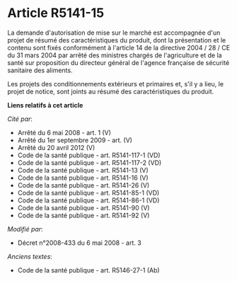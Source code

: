 # Article R5141-15

La demande d'autorisation de mise sur le marché est accompagnée d'un projet de résumé des caractéristiques du produit, dont
la présentation et le contenu sont fixés conformément à l'article 14 de la directive 2004 / 28 / CE du 31 mars 2004 par
arrêté des ministres chargés de l'agriculture et de la santé sur proposition du directeur général de l'agence française de
sécurité sanitaire des aliments. 

Les projets des conditionnements extérieurs et primaires et, s'il y a lieu, le projet de notice, sont joints au résumé des
caractéristiques du produit.

**Liens relatifs à cet article**

_Cité par_:

  - Arrêté du 6 mai 2008 - art. 1 (V)
  - Arrêté du 1er septembre 2009 - art. (V)
  - Arrêté du 20 avril 2012 (V)
  - Code de la santé publique - art. R5141-117-1 (VD)
  - Code de la santé publique - art. R5141-117-2 (VD)
  - Code de la santé publique - art. R5141-13 (V)
  - Code de la santé publique - art. R5141-16 (V)
  - Code de la santé publique - art. R5141-26 (V)
  - Code de la santé publique - art. R5141-85-1 (VD)
  - Code de la santé publique - art. R5141-86-1 (VD)
  - Code de la santé publique - art. R5141-90 (V)
  - Code de la santé publique - art. R5141-92 (V)

_Modifié par_:

  - Décret n°2008-433 du 6 mai 2008 - art. 3

_Anciens textes_:

  - Code de la santé publique - art. R5146-27-1 (Ab)
